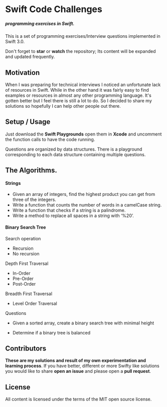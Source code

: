 # Swift Code Challenges
##### programming exercises in Swift.
This is a set of programming exercises/Interview questions implemented in Swift 3.0.

Don't forget to **star** or **watch** the repository; Its content will be expanded and updated frequently.

## Motivation

When I was preparing for technical interviews I noticed an unfortunate lack of resources in Swift.
While in the other hand it was fairly easy to find examples or resources in almost any other programming language. It's gotten better but I feel there is still a lot to do. So I decided to share my solutions so hopefully I can help other people out there.

## Setup / Usage

Just download the **Swift Playgrounds** open them in **Xcode** and uncomment the function calls to have the code running.

Questions are organized by data structures. There is a playground corresponding to each data structure containing multiple questions.

## The Algorithms.

#### Strings
- Given an array of integers, find the highest product you can get from three of the integers.
- Write a function that counts the number of words in a camelCase string.
- Write a function that checks if a string is a palindrome.
- Write a method to replace all spaces in a string with ‘%20’.

#### Binary Search Tree
Search operation
- Recursion
- No recursion

Depth First Traversal
- In-Order
- Pre-Order
- Post-Order

Breadth First Traversal
- Level Order Traversal

Questions
- Given a sorted array, create a binary search tree with minimal height

- Determine if a binary tree is balanced



## Contributors

**These are my solutions and result of my own experimentation and learning process**. If you have better, different or more Swifty like solutions you would like to share **open an issue** and please open a **pull request**.

## License

All content is licensed under the terms of the MIT open source license.
